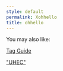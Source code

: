 ```yaml
---
style: default
permalink: Xohhello
title: ohhello
---
```

You may also like:

[Tag Guide](http://scp-wiki.net/tag-guide)

["UHEC"](http://scp-wiki.net/goc-tale-sequence-uhec)
